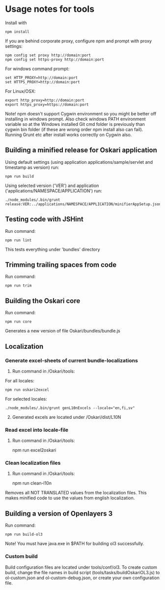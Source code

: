# Usage notes for tools

Install with

	npm install

If you are behind corporate proxy, configure npm and prompt with proxy settings:

	npm config set proxy http://domain:port
	npm config set https-proxy http://domain:port

For windows command prompt:

	set HTTP_PROXY=http://domain:port
	set HTTPS_PROXY=http://domain:port

For Linux/OSX:

	export http_proxy=http://domain:port
	export https_proxy=https://domain:port

Note! npm doesn't support Cygwin environment so you might be better off installing in windows prompt. Also check windows PATH environment variable so at the Windows installed Git cmd folder is previously than cygwin bin folder (if these are wrong order npm install also can fail).
Running Grunt etc after install works correctly on Cygwin also.

## Building a minified release for Oskari application

Using default settings (using application applications/sample/servlet and timestamp as version) run:

	npm run build

Using selected version ('VER') and application ('applications/NAMESPACE/APPLICATION') run:

	./node_modules/.bin/grunt release:VER:../applications/NAMESPACE/APPLICATION/minifierAppSetup.json

## Testing code with JSHint

Run command:

	npm run lint

This tests everything under 'bundles' directory

## Trimming trailing spaces from code

Run command:

	npm run trim

## Building the Oskari core

Run command:

	npm run core

Generates a new version of file Oskari/bundles/bundle.js

## Localization

### Generate excel-sheets of current bundle-localizations

1) Run command in /Oskari/tools:

For all locales:

	npm run oskari2excel

For selected locales:

	./node_modules/.bin/grunt genL10nExcels --locale="en,fi,sv"

2) Generated excels are located under /Oskari/dist/L10N

### Read excel into locale-file

1) Run command in /Oskari/tools:

	npm run excel2oskari

### Clean localization files

1) Run command in /Oskari/tools:

	npm run clean-l10n

Removes all NOT TRANSLATED values from the localization files. This makes minified code to use the values from english localization.

## Building a version of Openlayers 3

Run command:

	npm run build-ol3

Note! You must have java.exe in $PATH for building ol3 successfully.

### Custom build

Build configuration files are located under tools/conf/ol3. To create custom build, change the file names in build script (tools/tasks/buildOskariOL3.js) to ol-custom.json and ol-custom-debug.json, or create your own configuration file.
